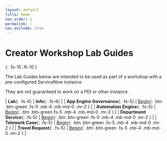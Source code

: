 ```yaml
---
layout: default
title: Home
nav_order: 1
permalink: /
nav_exclude: true
---
```


# Creator Workshop Lab Guides
{: .fs-10 .lh-10 }

The Lab Guides below are intended to be used as part of a workshop with a pre-configured ServiceNow instance. 

They are not guaranteed to work on a PDI or other instance. 

| **Lab**{: .fs-6} | **Info**{: .fs-6} |
| **App Engine Governance**{: .fs-5} | [Begin][GovernanceLab]{: .btn .btn-green .fs-5 .mb-4 .mb-md-0 .mr-2 } |
| **Automation Engine**{: .fs-5} | [Begin][Auto Engine Overview Labs]{: .btn .btn-green.fs-5 .mb-4 .mb-md-0 .mr-2 } |
| **Department Service**{: .fs-5} | [Begin][DeptSvcLab]{: .btn .btn-green .fs-5 .mb-4 .mb-md-0 .mr-2 } |
| **Telework Case**{: .fs-5} | [Begin][TeleworkLab]{: .btn .btn-green .fs-5 .mb-4 .mb-md-0 .mr-2 } |
| **Travel Request**{: .fs-5} | [Begin][TravelRequestLab]{: .btn .btn-green .fs-5 .mb-4 .mb-md-0 .mr-2 } |


[Auto Engine Overview Labs]: /docs/lab_autoengine
[DeptSvcLab]: https://creatorworkflowsnow.github.io/lab_deptsvc/
[GovernanceLab]: https://creatorworkflowsnow.github.io/lab_aemc/
[TeleworkLab]: /docs/lab_telework/
[TravelRequestLab]: /docs/lab_travelrequest/